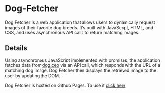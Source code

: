 # Dog-Fetcher

Dog Fetcher is a web application that allows users to dynamically request images of their favorite dog breeds. It's built with JavaScript,
HTML, and CSS, and uses asynchronous API calls to return matching images.

## Details

Using asynchronous JavaScript implemented with promises, the application fetches data from [dog.ceo](https://dog.ceo/) via an API call,
which responds with the URL of a matching dog image. Dog Fetcher then displays the retrieved image to the user by updating the DOM.

Dog Fetcher is hosted on Github Pages. To use it [click here](https://jeremy-gleason.github.io/Dog-Fetcher).
